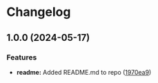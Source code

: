 # Changelog

## 1.0.0 (2024-05-17)


### Features

* **readme:** Added README.md to repo ([1970ea9](https://github.com/jaysonpotter/github-actions-tests/commit/1970ea96fe47f61b0be730165d25dbd9d42b93dc))
